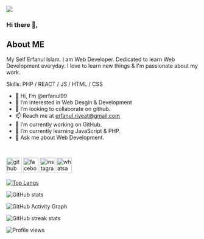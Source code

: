 ![](https://static.vecteezy.com/system/resources/previews/000/180/409/non_2x/software-engineers-vector.png)
### Hi there 👋, 

## About ME

My Self Erfanul Islam.
I am Web Developer. Dedicated to learn Web Development everyday. 
I love to learn new things & I'm passionate about my work.

Skills: PHP / REACT / JS / HTML / CSS

- 👋 Hi, I’m @erfanul99
- 👀 I’m interested in Web Desgin & Development
- 💞️ I’m looking to collaborate on github.
- 📫 Reach me at erfanul.riyeat@gmail.com
- 🔭 I’m currently working on GitHub.
- 🌱 I’m currently learning JavaScript & PHP. 
- 💬 Ask me about Web Development.

<br>


[<img src='https://cdn.jsdelivr.net/npm/simple-icons@3.0.1/icons/github.svg' alt='github' height='40'>](https://github.com/erfanul99)  [<img src='https://cdn.jsdelivr.net/npm/simple-icons@3.0.1/icons/facebook.svg' alt='facebook' height='40'>](https://www.facebook.com/erfanul.tasmia) [<img src='https://cdn.jsdelivr.net/npm/simple-icons@3.0.1/icons/instagram.svg' alt='instagram' height='40'>](https://www.instagram.com/riyeat_98/) [<img src='https://cdn.jsdelivr.net/npm/simple-icons@3.0.1/icons/whatsapp.svg' alt='whatsapp' height='40'>](+8801764661500)  

[![Top Langs](https://github-readme-stats.vercel.app/api/top-langs/?username=erfanul99)](https://github.com/anuraghazra/github-readme-stats)

![GitHub stats](https://github-readme-stats.vercel.app/api?username=erfanul99&show_icons=true)  

![GitHub Activity Graph](https://activity-graph.herokuapp.com/graph?username=erfanul99)  

![GitHub streak stats](https://github-readme-streak-stats.herokuapp.com/?user=erfanul99)  

![Profile views](https://gpvc.arturio.dev/erfanul99)  


